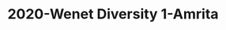 ---
schema: default
title: 2020-Wenet Diversity 1-Amrita
organization: Unitn
notes: The study aimed to assess diversity through the social practices and daily behaviors of university students from eight different countries. The research was carried out in two phases. Initially, a large sample of students from Denmark, Italy, Mongolia, Paraguay, the United Kingdom, China, Mexico, and India, completed a survey on their social practices, as well as their socio-demographic, cultural, and psychological elements. In the second phase, a sub-sample of the respondents engaged in a four-week data collection by using an innovative smartphone application called iLog. This app collected data from thirty-four smartphone sensors around the clock, allowing for an in-depth investigation into the diversity and daily routines of university students across countries, both synchronically and diachronically.
resources:
  - name: 2022_WeNet_Diversity1_Technical-Report(2020-2021)
    url: >-
      https://drive.google.com/file/d/1TMrjkAEWRZ5xhETJKOCnERgh_Z06PO2E/view?usp=drive_link
    format: PDF
license: >-
  ./../../resources/2023LivePeopleLicense.html
dataset_name: Wenet Diversity 1
location: Jilin (China)
latitude_map: 43.83
longitude_map: 126.5
start_date: 2020.10.12
end_date: 2021.6.18
dataset_type: Sensors, <a href="https://datascientiafoundation.github.io/LivePeople/datasets/2020-DV1-Jilin-Diachronic-Interactions/"> Diachronic-Interactions</a>, <a href="https://datascientiafoundation.github.io/LivePeople/datasets/2020-DV1-Jilin-Synchronic-Interactions/"> Synchronic-Interactions</a>
sensor_type:  <a href="https://datascientiafoundation.github.io/LivePeople/datasets/2020-DV1-Jilin-App-usage/"> App-usage</a>,  <a href="https://datascientiafoundation.github.io/LivePeople/datasets/2020-DV1-Jilin-Device-usage/"> Device-usage</a>, <a href="https://datascientiafoundation.github.io/LivePeople/datasets/2020-DV1-Jilin-Position/"> Position</a>,  <a href="https://datascientiafoundation.github.io/LivePeople/datasets/2020-DV1-Jilin-Connectivity/"> Connectivity</a>, <a href="https://datascientiafoundation.github.io/LivePeople/datasets/2020-DV1-Jilin-Motion/"> Motion</a>,  <a href="https://datascientiafoundation.github.io/LivePeople/datasets/2020-DV1-Jilin-Environment/"> Environment</a>, <a href="https://datascientiafoundation.github.io/LivePeople/datasets/2020-DV1-Jilin-Diachronic-Interactions/"> Diachronic-Interactions</a>, <a href="https://datascientiafoundation.github.io/LivePeople/datasets/2020-DV1-Jilin-Synchronic-Interactions/"> Synchronic-Interactions</a> 
size: 2.2 GB  
dataset_format: parquet
other_format: csv
number_participants: 40
language: unknown 
collection_name: Diversity1
project_url: <a href="https://ds.datascientia.eu/community/public/projects/923b2c1c-166c-4f53-a274-c9d6eaa5ad4f">https://ds.datascientia.eu/community/public/projects/923b2c1c-166c-4f53-a274-c9d6eaa5ad4f</a>
category:
  - Project
5_stars: 3
publication_date: 2023-11-30 00:00:00
identifier: 004.AAAD.AAG.**
request_contact: datadistribution.knowdive@unitn.it
--- 